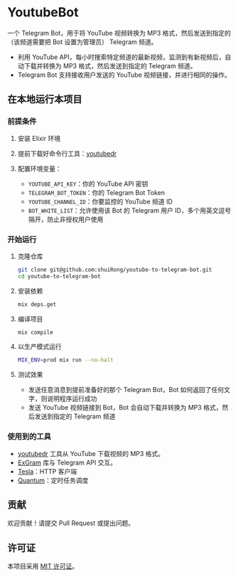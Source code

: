 # YoutubeBot

一个 Telegram Bot，用于将 YouTube 视频转换为 MP3 格式，然后发送到指定的（该频道需要把 Bot 设置为管理员） Telegram 频道。

- 利用 YouTube API，每小时搜索特定频道的最新视频，监测到有新视频后，自动下载并转换为 MP3 格式，然后发送到指定的 Telegram 频道。
- Telegram Bot 支持接收用户发送的 YouTube 视频链接，并进行相同的操作。

## 在本地运行本项目

### 前提条件

1. 安装 Elixir 环境
2. 提前下载好命令行工具：[youtubedr](https://github.com/kkrt-labs/youtubedr)
3. 配置环境变量：

   - `YOUTUBE_API_KEY`：你的 YouTube API 密钥
   - `TELEGRAM_BOT_TOKEN`：你的 Telegram Bot Token
   - `YOUTUBE_CHANNEL_ID`：你要监控的 YouTube 频道 ID
   - `BOT_WHITE_LIST`：允许使用该 Bot 的 Telegram 用户 ID，多个用英文逗号隔开，防止非授权用户使用

### 开始运行

1. 克隆仓库
   ```bash
   git clone git@github.com:shuiRong/youtube-to-telegram-bot.git
   cd youtube-to-telegram-bot
   ```
2. 安装依赖
   ```bash
   mix deps.get
   ```
3. 编译项目

   ```bash
   mix compile
   ```

4. 以生产模式运行

   ```bash
   MIX_ENV=prod mix run --no-halt
   ```

5. 测试效果
   - 发送任意消息到提前准备好的那个 Telegram Bot，Bot 如何返回了任何文字，则说明程序运行成功
   - 发送 YouTube 视频链接到 Bot，Bot 会自动下载并转换为 MP3 格式，然后发送到指定的 Telegram 频道

### 使用到的工具

- [youtubedr](https://github.com/kkdai/youtube) 工具从 YouTube 下载视频的 MP3 格式。
- [ExGram](https://github.com/rockneurotiko/ex_gram) 库与 Telegram API 交互。
- [Tesla](https://github.com/teamon/tesla)：HTTP 客户端
- [Quantum](https://github.com/quantum-elixir/quantum-core)：定时任务调度

## 贡献

欢迎贡献！请提交 Pull Request 或提出问题。

## 许可证

本项目采用 [MIT 许可证](LICENSE)。
